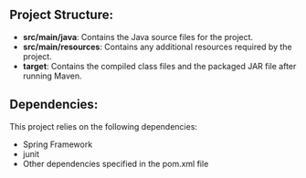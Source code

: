 
## Project Structure:

- **src/main/java**: Contains the Java source files for the project.
- **src/main/resources**: Contains any additional resources required by the project.
- **target**: Contains the compiled class files and the packaged JAR file after running Maven.

## Dependencies:

This project relies on the following dependencies:

- Spring Framework
- junit
- Other dependencies specified in the pom.xml file

